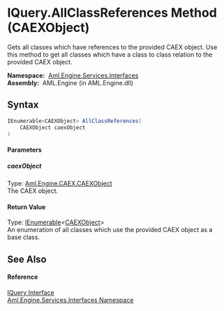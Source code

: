 IQuery.AllClassReferences Method (CAEXObject)
=============================================
Gets all classes which have references to the provided CAEX object. Use this method to get all classes which have a class to class relation to the provided CAEX object.

  **Namespace:**  [Aml.Engine.Services.Interfaces][1]  
  **Assembly:**  AML.Engine (in AML.Engine.dll)

Syntax
------

```csharp
IEnumerable<CAEXObject> AllClassReferences(
	CAEXObject caexObject
)
```

#### Parameters

##### *caexObject*
Type: [Aml.Engine.CAEX.CAEXObject][2]  
The CAEX object.

#### Return Value
Type: [IEnumerable][3]&lt;[CAEXObject][2]>  
An enumeration of all classes which use the provided CAEX object as a base class.

See Also
--------

#### Reference
[IQuery Interface][4]  
[Aml.Engine.Services.Interfaces Namespace][1]  

[1]: ../README.md
[2]: ../../Aml.Engine.CAEX/CAEXObject/README.md
[3]: https://docs.microsoft.com/dotnet/api/system.collections.generic.ienumerable-1
[4]: README.md
[5]: https://www.automationml.org
[6]: ../../icons/logoShade.png